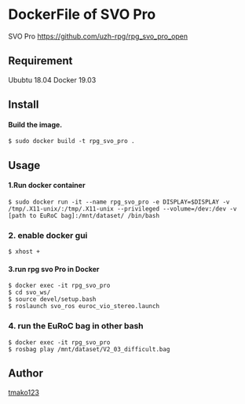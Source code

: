 DockerFile of SVO Pro
====

SVO Pro
https://github.com/uzh-rpg/rpg_svo_pro_open

<!--
## Description
## Demo
-->

## Requirement
Ububtu 18.04
Docker 19.03

## Install

#### Build the image.
```
$ sudo docker build -t rpg_svo_pro .
```

## Usage

#### 1.Run docker container
```
$ sudo docker run -it --name rpg_svo_pro -e DISPLAY=$DISPLAY -v /tmp/.X11-unix/:/tmp/.X11-unix --privileged --volume=/dev:/dev -v [path to EuRoC bag]:/mnt/dataset/ /bin/bash
```

### 2. enable docker gui
```
$ xhost +
```

#### 3.run rpg svo Pro in Docker
```
$ docker exec -it rpg_svo_pro
$ cd svo_ws/
$ source devel/setup.bash
$ roslaunch svo_ros euroc_vio_stereo.launch
```

### 4. run the EuRoC bag in other bash
```
$ docker exec -it rpg_svo_pro
$ rosbag play /mnt/dataset/V2_03_difficult.bag
```

<!--
## Contribution
-->

## Author

[tmako123](https://github.com/tmako123/)
